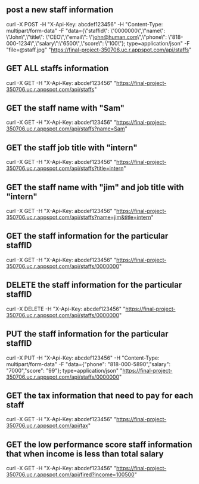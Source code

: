 ## post a new staff information
curl -X POST -H "X-Api-Key: abcdef123456" -H "Content-Type: multipart/form-data"  -F "data={\\"staffid\\": \\"0000000\\",\\"name\\": \\"John\\",\\"title\\": \\"CEO\\",\\"email\\": \\"john@human.com\\",\\"phone\\": \\"818-000-1234\\",\\"salary\\":\\"6500\\",\\"score\\": \\"100\\"}; type=application/json" -F "file=@staff.jpg" "https://final-project-350706.uc.r.appspot.com/api/staffs"

## GET ALL staffs information
curl -X GET -H "X-Api-Key: abcdef123456"  "https://final-project-350706.uc.r.appspot.com/api/staffs"

## GET the staff name with "Sam"
curl -X GET -H "X-Api-Key: abcdef123456"  "https://final-project-350706.uc.r.appspot.com/api/staffs?name=Sam"

## GET the staff job title with "intern"
curl -X GET -H "X-Api-Key: abcdef123456"  "https://final-project-350706.uc.r.appspot.com/api/staffs?title=intern"

## GET the staff name with "jim" and job title with "intern"
curl -X GET -H "X-Api-Key: abcdef123456"  "https://final-project-350706.uc.r.appspot.com/api/staffs?name=jim&title=intern"

## GET the staff information for the particular staffID
curl -X GET -H "X-Api-Key: abcdef123456" "https://final-project-350706.uc.r.appspot.com/api/staffs/0000000" 

## DELETE the staff information for the particular staffID
curl -X DELETE -H "X-Api-Key: abcdef123456" "https://final-project-350706.uc.r.appspot.com/api/staffs/0000000" 

## PUT the staff information for the particular staffID
curl -X PUT -H "X-Api-Key: abcdef123456" -H "Content-Type: multipart/form-data"  -F "data={\"phone\": \"818-000-5890\",\"salary\": \"7000\",\"score\": \"99\"}; type=application/json" "https://final-project-350706.uc.r.appspot.com/api/staffs/0000000"

## GET the tax information that need to pay for each staff
curl -X GET -H "X-Api-Key: abcdef123456" "https://final-project-350706.uc.r.appspot.com/api/tax"

## GET the low performance score staff information that when income is less than total salary
curl -X GET -H "X-Api-Key: abcdef123456" "https://final-project-350706.uc.r.appspot.com/api/fired?income=100500"


